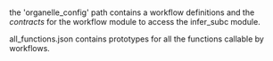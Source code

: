 #
the 'organelle_config' path contains a workflow definitions and the _contracts_ for the workflow module to access the infer_subc module.

all_functions.json contains prototypes for all the functions callable by workflows.

